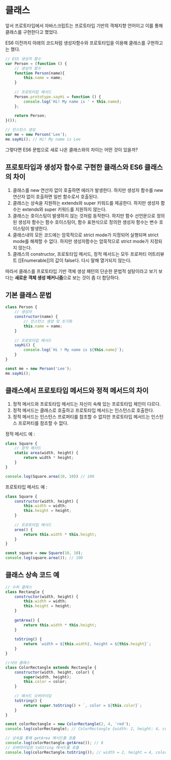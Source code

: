 # 클래스

앞서 프로토타입에서 자바스크립트는 프로토타입 기반의 객체지향 언어이고 이를 통해 클래스를 구현한다고 했었다.

ES6 이전까지 아래의 코드처럼 생성자함수와 프로토타입을 이용해 클래스를 구현하고는 했다.

```js
// ES5 생성자 함수
var Person = (function () {
    // 생성자 함수
    function Person(name){
        this.name = name;
    }
    
    // 프로토타입 메서드
    Person.prototype.sayHi = function () {
        console.log('Hi! My name is ' + this.name);
    };
    
    return Person;
}());

// 인스턴스 생성
var me = new Person('Lee');
me.sayHi(); // Hi! My name is Lee
```



그렇다면 ES6 문법으로 새로 나온 클래스와의 차이는 어떤 것이 있을까?

## 프로토타입과 생성자 함수로 구현한 클래스와 ES6 클래스의 차이

1. 클래스를 new 연산자 없이 호출하면 에러가 발생한다. 하지만 생성자 함수를 new 연산자 없이 호출하면 일반 함수로서 호출된다.
2. 클래스는 상속을 지원하는 extends와 super 키워드를 제공한다. 하지만 생성자 함수는 extends와 super 키워드를 지원하지 않는다.
3. 클래스는 호이스팅이 발생하지 않는 것처럼 동작한다. 하지만 함수 선언문으로 정의된 생성자 함수는 함수 호이스팅이, 함수 표현식으로 정의한 생성자 함수는 변수 호이스팅이 발생한다.
4. 클래스내의 모든 코드에는 암묵적으로 strict mode가 지정되어 실행되며 strict mode를 해제할 수 없다. 하지만 생성자함수는 암묵적으로 strict mode가 지정되지 않는다.
5. 클래스의 constructor, 프로토타입 메서드, 정적 메서드는 모두 프로퍼티 어트리뷰트 [[Enumerable]]의 값이 false다. 다시 말해 열거되지 않는다.



따라서 클래스를 프로토타입 기반 객체 생성 패턴의 단순한 문법적 설탕이라고 보기 보다는 **새로운 객체 생성 메커니즘**으로 보는 것이 좀 더 합당하다.



## 기본 클래스 문법

```js
class Person {
    // 생성자
    constructor(name) {
        // 인스턴스 생성 및 초기화
        this.name = name;
    }
    
    // 프로토타입 메서드
    sayHi() {
        console.log(`Hi ! My name is ${this.name}`);
    }
}

const me = new Person('Lee');
me.sayHi();
```





## 클래스에서 프로토타입 메서드와 정적 메서드의 차이

1. 정적 메서드와 프로토타입 메서드는 자신이 속해 있는 프로토타입 체인이 다르다.
2. 정적 메서드는 클래스로 호출하고 프로토타입 메서드는 인스턴스로 호출한다.
3. 정적 메서드는 인스턴스 프로퍼티를 참조할 수 없지만 프로토타입 메서드는 인스턴스 프로퍼티를 참조할 수 없다.



정적 메서드 예 :

```js
class Square {
    // 정적 메서드
    static area(width, height) {
        return width * height;
    }
}

console.log(Square.area(10, 10)) // 100
```



프로토타입 메서드 예 :

```js
class Square {
    constructor(width, height) {
        this.width = width;
        this.height = height;
    }
    
    // 프로토타입 메서드
    area() {
        return this.width * this.height;
    }
}

const square = new Square(10, 10);
console.log(square.area()); // 100
```



## 클래스 상속 코드 예

```js
// 수퍼 클래스
class Rectangle {
    constructor(width, height) {
        this.width = width;
        this.height = height;
    }
    
    getArea() {
        return this.width * this.height;
    }
    
    toString() {
        return `width = ${this.width}, height = ${this.height}`;
    }
}

//서브 클래스
class ColorRectangle extends Rectangle {
    constructor(width, height, color) {
        super(width, height);
        this.color = color;
    }
    
    // 메서드 오버라이딩
    toString() {
        return super.toString() + `, color = ${this.color}`;
    }
}

const colorRectangle = new ColorRectangle(2, 4, 'red');
console.log(colorRectangle); // ColorRectangle {width: 2, height: 4, color: "red"}

// 상속을 통해 getArea 메서드를 호출
console.log(colorRectangle.getArea()); // 8
// 오버라이딩된 toString 메서드를 호출
console.log(colorRectangle.toString()); // width = 2, height = 4, color = red
```





















